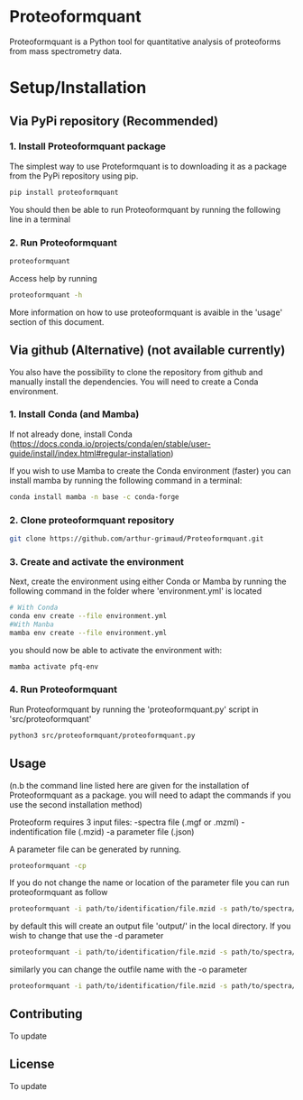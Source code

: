 # Proteoformquant

Proteoformquant is a Python tool for quantitative analysis of proteoforms from mass spectrometry data.

# Setup/Installation

## Via PyPi repository (Recommended)

### 1. Install Proteoformquant package

The  simplest way to use Proteformquant is to downloading it as a package from the PyPi repository using pip.

```bash
pip install proteoformquant
```
You should then be able to run Proteoformquant by running the following line in a terminal

### 2. Run Proteoformquant

```bash
proteoformquant
```
Access help by running

```bash
proteoformquant -h
```

More information on how to use proteoformquant is avaible in the 'usage' section of this document.

## Via github (Alternative) (not available currently)

You also have the possibility to clone the repository from github and manually install the dependencies. You will need to create a Conda environment.

### 1. Install Conda (and Mamba)

If not already done, install Conda (https://docs.conda.io/projects/conda/en/stable/user-guide/install/index.html#regular-installation)

If you wish to use Mamba to create the Conda environment (faster) you can install mamba by running the following command in a terminal:

```bash
conda install mamba -n base -c conda-forge
```
### 2. Clone proteoformquant repository

```bash
git clone https://github.com/arthur-grimaud/Proteoformquant.git
```
### 3. Create and activate the environment

Next, create the environment using either Conda or Mamba by running the following command in the folder where 'environment.yml' is located

```bash
# With Conda
conda env create --file environment.yml
#With Manba
mamba env create --file environment.yml
```
you should now be able to activate the environment with:

```bash
mamba activate pfq-env
```
### 4. Run Proteoformquant

Run Proteoformquant by running the 'proteoformquant.py' script in 'src/proteoformquant'

```bash
python3 src/proteoformquant/proteoformquant.py
```

## Usage

(n.b the command line listed here are given for the installation of Proteoformquant as a package. you will need to adapt the commands if you use the second installation method)

Proteoform requires 3 input files:
-spectra file (.mgf or .mzml)
-indentification file (.mzid)
-a parameter file (.json)

A parameter file can be generated by running.

```bash
proteoformquant -cp
```

If you do not change the name or location of the parameter file you can run proteoformquant as follow

```bash
proteoformquant -i path/to/identification/file.mzid -s path/to/spectra/file.mgf
```
by default this will create an output file 'output/' in the local directory. If you wish to change that use the -d parameter

```bash
proteoformquant -i path/to/identification/file.mzid -s path/to/spectra/file.mgf -d path/to/my_output_folder
```

similarly you can change the outfile name with the -o parameter

```bash
proteoformquant -i path/to/identification/file.mzid -s path/to/spectra/file.mgf -d path/to/my_output_folder -o output_file_1
```

## Contributing

To update

## License

To update
